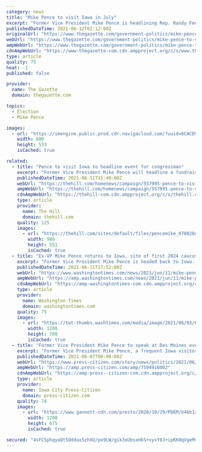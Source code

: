 ```yaml
---
category: news
title: "Mike Pence to visit Iowa in July"
excerpt: "Former Vice President Mike Pence is headlining Rep. Randy Feenstra's inaugural Feenstra Family Picnic next month in northwest Iowa. The campaign event will be held from 11 a.m. to 1 p.m. July 16 at the Dean Classic Car Museum,"
publishedDateTime: 2021-06-12T02:12:00Z
originalUrl: "https://www.thegazette.com/government-politics/mike-pence-to-visit-iowa-in-july/"
webUrl: "https://www.thegazette.com/government-politics/mike-pence-to-visit-iowa-in-july/"
ampWebUrl: "https://www.thegazette.com/government-politics/mike-pence-to-visit-iowa-in-july/?amp=1"
cdnAmpWebUrl: "https://www-thegazette-com.cdn.ampproject.org/c/s/www.thegazette.com/government-politics/mike-pence-to-visit-iowa-in-july/?amp=1"
type: article
quality: 75
heat: -1
published: false

provider:
  name: The Gazette
  domain: thegazette.com

topics:
  - Election
  - Mike Pence

images:
  - url: "https://imengine.public.prod.cdr.navigacloud.com/?uuid=6CACD9BF-53BC-4FC9-AEA7-8E6F0F1DA289&type=preview&q=75&width=1200&height=800"
    width: 800
    height: 533
    isCached: true

related:
  - title: "Pence to visit Iowa to headline event for congressman"
    excerpt: "Former Vice President Mike Pence will headline a fundraiser next month for Rep. Randy Feenstra (R-Iowa), marking his third trip in recent weeks to an early primary state and fueling speculation about his 2024 plans."
    publishedDateTime: 2021-06-11T15:49:00Z
    webUrl: "https://thehill.com/homenews/campaign/557995-pence-to-visit-iowa-to-headline-event-for-iowa-congressman"
    ampWebUrl: "https://thehill.com/homenews/campaign/557995-pence-to-visit-iowa-to-headline-event-for-iowa-congressman?amp"
    cdnAmpWebUrl: "https://thehill-com.cdn.ampproject.org/c/s/thehill.com/homenews/campaign/557995-pence-to-visit-iowa-to-headline-event-for-iowa-congressman?amp"
    type: article
    provider:
      name: The Hill
      domain: thehill.com
    quality: 125
    images:
      - url: "https://thehill.com/sites/default/files/pencemike_070820getty_lead.jpg"
        width: 980
        height: 551
        isCached: true
  - title: "Ex-VP Mike Pence returns to Iowa, site of first 2024 caucuses"
    excerpt: "Former Vice President Mike Pence is headed back to Iowa. Mr. Pence, a possible 2024 presidential contender, is slated on July 16 to headline Republican Rep. Randy Feenstra’s inaugural Feenstra Family Picnic at The Dean Family Classic Car Museum in Sioux Center."
    publishedDateTime: 2021-06-11T17:52:00Z
    webUrl: "https://www.washingtontimes.com/news/2021/jun/11/mike-pence-returns-iowa-site-first-2024-caucuses/"
    ampWebUrl: "https://amp.washingtontimes.com/news/2021/jun/11/mike-pence-returns-iowa-site-first-2024-caucuses/"
    cdnAmpWebUrl: "https://amp-washingtontimes-com.cdn.ampproject.org/c/s/amp.washingtontimes.com/news/2021/jun/11/mike-pence-returns-iowa-site-first-2024-caucuses/"
    type: article
    provider:
      name: Washington Times
      domain: washingtontimes.com
    quality: 75
    images:
      - url: "https://twt-thumbs.washtimes.com/media/image/2021/06/03/Pence_81781.jpg-b3a64_c0-164-3910-2444_s1200x700.jpg?4e31107bb4e0522248d19f5bacef3db9bd1f537f"
        width: 1200
        height: 700
        isCached: true
  - title: "Former Vice President Mike Pence to speak at Des Moines event this summer"
    excerpt: "Former Vice President Mike Pence, a frequent Iowa visitor during President Donald Trump's term, will return to Des Moines this summer. Pence plans to address the Family Leadership Summit in Des Moines on July 16."
    publishedDateTime: 2021-06-07T00:00:00Z
    webUrl: "https://www.press-citizen.com/story/news/politics/2021/06/07/mike-pence-speak-des-moines-iowa-family-leadership-summit-family-leader-kristi-noem-mike-pompeo-july/7594916002/"
    ampWebUrl: "https://amp.press-citizen.com/amp/7594916002"
    cdnAmpWebUrl: "https://amp-press--citizen-com.cdn.ampproject.org/c/s/amp.press-citizen.com/amp/7594916002"
    type: article
    provider:
      name: Iowa City Press-Citizen
      domain: press-citizen.com
    quality: 74
    images:
      - url: "https://www.gannett-cdn.com/presto/2020/10/29/PDEM/b4bb1aed-db4c-4826-81ab-80adeedd3735-20201029_Pence_10697.JPG?auto=webp&crop=2109,1187,x0,y257&format=pjpg&width=1200"
        width: 1200
        height: 675
        isCached: true

secured: "4sFC5phqyaQt5Oddax5zhXU/po9LW/gik3oUbsxHkS+xyxY8J+ipKK0qVgeMvRfLIP+VhsUyy8+EAtRUAEX9/fdF1rRVbEl7pssooxm3Tvnl7T4m3V9o32aWjTIwHgh07VT2gRTscyQh3QHtAfLHTGH6Rp0bSLnXccbxy+HHFz45Eq8x12XoyPmuSRBDCivwsuiGO+jREVgyxAx5PXEm/j5wo4nP5NLbpjdM88enS5OiC1SVvIONlGqMl5s6HJU9vpI9g59OqYS+KV/Li1byhNRd8qtOdkSEG6CG6Q6PJDeCY9NDNt9to/RAvM3Wt23JdfNy4PNdPpysetQw+yfXM4mO1Gu28MARY2GtT57a+R4=;UlMijK2NZIjvHg0QN4p2yg=="
---
```


